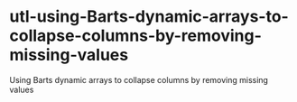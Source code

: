 # utl-using-Barts-dynamic-arrays-to-collapse-columns-by-removing-missing-values
Using Barts dynamic arrays to collapse columns by removing missing values
